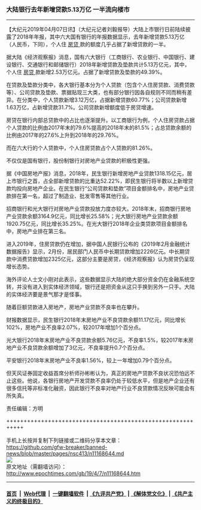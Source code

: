 ### 大陆银行去年新增贷款5.13万亿 一半流向楼市
------------------------

<p>
 【大纪元2019年04月07日讯】（大纪元记者刘毅报导）大陆上市银行日前陆续披露了2018年年报，其中六大国有银行的年报数据显示，去年新增贷款5.13万亿（人民币，下同），个人住
 <a href="http://www.epochtimes.com/gb/tag/%E6%88%BF%E8%B4%B7.html">
  房贷
 </a>
 款的额度几乎占据了新增贷款的一半。
</p>
<p>
 据大陆《经济观察报》消息，国有六大银行（工商银行、农业银行、中国银行、建设银行、交通银行和邮储银行）2018年新增贷款及垫款共计5.13万亿元，其中，个人住
 <a href="http://www.epochtimes.com/gb/tag/%E6%88%BF%E8%B4%B7.html">
  房贷
 </a>
 款新增2.53万亿元。占据了新增贷款及垫款的49.39%。
</p>
<p>
 在贷款及垫款分类中，各大银行基本分为个人贷款（包含个人住房贷款、消费贷款等）、公司贷款及垫款、票据贴现三大类，也有部分银行因各自规则不同而稍有差异。在分类中，个人贷款新增3.12万亿，占据新增贷款60.77%；公司贷款新增1.63万亿，占新增贷款31.7%。公司贷款新增额度低于房贷增速。
</p>
<p>
 房贷在银行内部总贷款中的占比也逐渐提升。以工商银行为例，个人住房贷款占据个人贷款的比例由2017年末的79.6%提高的2018年末的81.5%；占总贷款余额的比例由2017年的27.6%上升到2018年的29.76%。
</p>
<p>
 而在六大行的个人贷款中，个人住房贷款占个人贷款的81.26%。
</p>
<p>
 不仅仅是国有银行，股份制银行对房地产业贷款的积极性更强。
</p>
<p>
 据《中国房地产报》消息，2018年，民生银行新增房地产业贷款1318.15亿元，居上市银行之首，占全部新增贷款的比重达52.22%，即民生银行将半数以上新增贷款均投向房地产企业。在民生银行“公司贷款和垫款”项目金额排名中，房地产业贷款排在第一名，超过了制造业、批发零售等其他行业。
</p>
<p>
 招商银行和光大银行对房地产业贷款投放力度亦较大。2018年末，招商银行房地产业贷款余额3164.9亿元，同比增长25.58%；光大银行房地产业贷款余额1920.75亿元，同比增长35.25%。在光大银行2018年企业类贷款项目金额排名中，房地产业排在第三名。
</p>
<p>
 进入2019年，住房贷款仍在增加，据中国人民银行公布的《2019年2月金融统计数据报告》显示，2月份，居民部门人民币中长期贷款增加2226亿元。中长期贷款中消费贷款增加2325亿元，这部分主要是房贷，《经济观察报》认为房贷仍呈现增长态势。
</p>
<p>
 海外评论人士文小刚对此表示，这些数据显示大陆的绝大部分资金仍在金融系统空转，并没有进入到实体经济领域，银行还是把资金从这只手换到另外一只手。大陆的实体经济要是景气那才是怪事。
</p>
<p>
 随着巨额贷款进入房地产，房地产业贷款不良率也在攀升。
</p>
<p>
 财报数据显示，民生银行2018年末房地产业不良贷款余额11.17亿元，同比增长102%，房地产业不良率2.07%，较2017年增加1个百分点。
</p>
<p>
 光大银行2018年末房地产业不良贷款余额5.76亿元，不良率1.5%，较2017年末房地产业不良贷款余额增加了3亿元，不良率提升0.7个百分点。
</p>
<p>
 平安银行2018年末房地产业不良率1.56%，较上一年增加0.79个百分点。
</p>
<p>
 但天风证券固定收益首席分析师孙彬彬认为，真正的房地产贷款不良状况恐怕远不止这些。他说，各银行房地产开发贷款不良率仍处于较低水平，但是地产企业还有很多信托等非标准化融资，因此银行不良率对地产行业不良贷款情况反映可能会有所失真。
</p>
<p>
 责任编辑：方明
</p>

+++++++++++++++++++++++++++++++++++++++++++++++++++++++++++<br/><br/>
手机上长按并复制下列链接或二维码分享本文章：<br/>
https://github.com/gfw-breaker/banned-news/blob/master/pages/nsc413/n11168644.md <br/>
<a href='https://github.com/gfw-breaker/banned-news/blob/master/pages/nsc413/n11168644.md'><img src='https://github.com/gfw-breaker/banned-news/blob/master/pages/nsc413/n11168644.md.png'/></a> <br/>
原文地址（需翻墙访问）：http://www.epochtimes.com/gb/19/4/7/n11168644.htm


------------------------
#### [首页](https://github.com/gfw-breaker/banned-news/blob/master/README.md) &nbsp;|&nbsp; [Web代理](https://github.com/labour-camp/helloworld) &nbsp;|&nbsp; [一键翻墙软件](https://github.com/gfw-breaker/nogfw/blob/master/README.md) &nbsp;| [《九评共产党》](https://github.com/gfw-breaker/9ping.md/blob/master/README.md#九评之一评共产党是什么) | [《解体党文化》](https://github.com/gfw-breaker/jtdwh.md/blob/master/README.md) | [《共产主义的终极目的》](https://github.com/gfw-breaker/gczydzjmd.md/blob/master/README.md)

